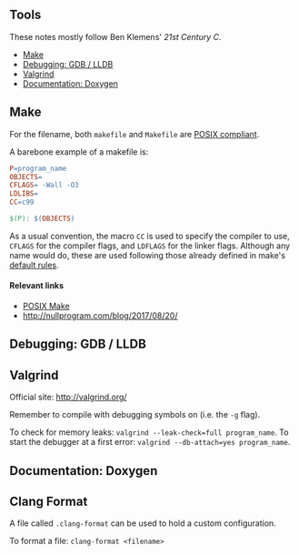 Tools
---
These notes mostly follow Ben Klemens' _21st Century C_.
* [Make](#make)
* [Debugging: GDB / LLDB](#)
* [Valgrind](#valgrind)
* [Documentation: Doxygen](#)

## Make

For the filename, both `makefile` and `Makefile` are [POSIX compliant](http://pubs.opengroup.org/onlinepubs/9699919799/utilities/make.html#tag_20_76_13_01).

A barebone example of a makefile is:
```mk
P=program_name
OBJECTS=
CFLAGS= -Wall -O3
LDLIBS=
CC=c99

$(P): $(OBJECTS)
```
As a usual convention, the macro `CC` is used to specify the compiler to use,
`CFLAGS` for the compiler flags, and `LDFLAGS` for the linker flags.  Although
any name would do, these are used following those already defined in make's
[default rules](http://pubs.opengroup.org/onlinepubs/9699919799/utilities/make.html#tag_20_76_13_09).

#### Relevant links
* [POSIX Make](http://pubs.opengroup.org/onlinepubs/9699919799/utilities/make.html)
* http://nullprogram.com/blog/2017/08/20/

## Debugging: GDB / LLDB

## Valgrind
Official site: http://valgrind.org/

Remember to compile with debugging symbols on (i.e. the `-g` flag).

To check for memory leaks: `valgrind --leak-check=full program_name`.
To start the debugger at a first error: `valgrind --db-attach=yes program_name`.
## Documentation: Doxygen

## Clang Format
A file called `.clang-format` can be used to hold a custom configuration.

To format a file: `clang-format <filename>`
